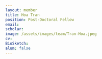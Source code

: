 ```yaml
---
layout: member
title: Hoa Tran
position: Post-Doctoral Fellow
email: 
scholar: 
image: /assets/images/team/Tran-Hoa.jpeg
cv: 
BioSketch: 
alum: false
---
```

